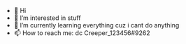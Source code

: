 - 👋 Hi
- 👀 I’m interested in stuff
- 🌱 I’m currently learning everything cuz i cant do anything
- 📫 How to reach me: dc Creeper_123456#9262
